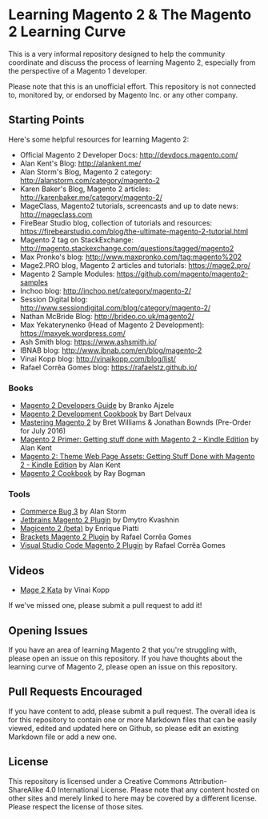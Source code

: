 # Learning Magento 2 & The Magento 2 Learning Curve

This is a very informal repository designed to help the community coordinate and discuss the process of learning Magento 2, especially from the perspective of a Magento 1 developer. 

Please note that this is an unofficial effort. This repository is not connected to, monitored by, or endorsed by Magento Inc. or any other company. 

## Starting Points

Here's some helpful resources for learning Magento 2:

* Official Magento 2 Developer Docs: http://devdocs.magento.com/ 
* Alan Kent's Blog: http://alankent.me/ 
* Alan Storm's Blog, Magento 2 category: http://alanstorm.com/category/magento-2
* Karen Baker's Blog, Magento 2 articles: http://karenbaker.me/category/magento-2/
* MageClass, Magento2 tutorials, screencasts and up to date news: http://mageclass.com
* FireBear Studio blog, collection of tutorials and resources: https://firebearstudio.com/blog/the-ultimate-magento-2-tutorial.html  
* Magento 2 tag on StackExchange: http://magento.stackexchange.com/questions/tagged/magento2 
* Max Pronko's blog: http://www.maxpronko.com/tag:magento%202 
* Mage2.PRO blog, Magento 2 articles and tutorials:  https://mage2.pro/
* Magento 2 Sample Modules: https://github.com/magento/magento2-samples
* Inchoo blog: http://inchoo.net/category/magento-2/
* Session Digital blog: http://www.sessiondigital.com/blog/category/magento-2/
* Nathan McBride Blog: http://brideo.co.uk/magento2/
* Max Yekaterynenko (Head of Magento 2 Development): https://maxyek.wordpress.com/ 
* Ash Smith blog: https://www.ashsmith.io/
* IBNAB blog: http://www.ibnab.com/en/blog/magento-2
* Vinai Kopp blog: http://vinaikopp.com/blog/list/
* Rafael Corrêa Gomes blog: https://rafaelstz.github.io/

### Books
* [Magento 2 Developers Guide](http://www.amazon.co.uk/gp/product/1785886584/ref=as_li_tl?ie=UTF8&camp=1634&creative=6738&creativeASIN=1785886584&linkCode=as2&tag=shop1404-21) by Branko Ajzele
* [Magento 2 Development Cookbook](http://www.amazon.co.uk/gp/product/1785882198/ref=as_li_tl?ie=UTF8&camp=1634&creative=6738&creativeASIN=1785882198&linkCode=as2&tag=shop1404-21) by Bart Delvaux
* [Mastering Magento 2](http://www.amazon.co.uk/gp/product/1785882368/ref=as_li_tl?ie=UTF8&camp=1634&creative=6738&creativeASIN=1785882368&linkCode=as2&tag=shop1404-21) by Bret Williams & Jonathan Bownds (Pre-Order for July 2016)
* [Magento 2 Primer: Getting stuff done with Magento 2 - Kindle Edition](http://www.amazon.co.uk/gp/product/B019PCMJ7A/ref=as_li_tl?ie=UTF8&camp=1634&creative=6738&creativeASIN=B019PCMJ7A&linkCode=as2&tag=shop1404-21) by Alan Kent 
* [Magento 2: Theme Web Page Assets: Getting Stuff Done with Magento 2 - Kindle Edition](http://www.amazon.co.uk/gp/product/B01COQPQG0/ref=as_li_tl?ie=UTF8&camp=1634&creative=6738&creativeASIN=B01COQPQG0&linkCode=as2&tag=shop1404-21) by Alan Kent 
* [Magento 2 Cookbook](http://www.amazon.co.uk/gp/product/1785887068/ref=as_li_tl?ie=UTF8&camp=1634&creative=6738&creativeASIN=1785887068&linkCode=as2&tag=shop1404-21) by Ray Bogman

### Tools
* [Commerce Bug 3](http://store.pulsestorm.net/products/commerce-bug-3) by Alan Storm
* [Jetbrains Magento 2 Plugin](https://plugins.jetbrains.com/plugin/8024) by Dmytro Kvashnin
* [Magicento 2 (beta)](http://magicento.com/) by Enrique Piatti
* [Brackets Magento 2 Plugin](http://brackets.dnbard.com/extension/brackets-mg2-functions-hint) by Rafael Corrêa Gomes
* [Visual Studio Code Magento 2 Plugin](https://marketplace.visualstudio.com/items?itemName=rafaelcgstz.magento-2-snippets) by Rafael Corrêa Gomes

## Videos 
* [Mage 2 Kata](https://www.youtube.com/channel/UCRFDWo7jTlrpEsJxzc7WyPw) by Vinai Kopp

If we've missed one, please submit a pull request to add it!

## Opening Issues

If you have an area of learning Magento 2 that you're struggling with, please open an issue on this repository. If you have thoughts about the learning curve of Magento 2, please open an issue on this repository. 

## Pull Requests Encouraged

If you have content to add, please submit a pull request. The overall idea is for this repository to contain one or more Markdown files that can be easily viewed, edited and updated here on Github, so please edit an existing Markdown file or add a new one. 

## License

This repository is licensed under a Creative Commons Attribution-ShareAlike 4.0 International License. Please note that any content hosted on other sites and merely linked to here may be covered by a different license. Please respect the license of those sites. 
